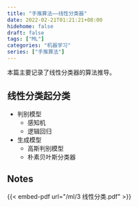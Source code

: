 ```yaml
---
title: "手推算法——线性分类器"
date: 2022-02-21T01:21:21+08:00
hidehome: false
draft: false
tags: ["ML"]
categories: "机器学习"
series: ["手推算法"]
---
```

本篇主要记录了线性分类器的算法推导。
<!--more-->

## 线性分类起分类
- 判别模型
    - 感知机
    - 逻辑回归
- 生成模型
    - 高斯判别模型
    - 朴素贝叶斯分类器

## Notes
{{< embed-pdf url="/ml/3 线性分类.pdf" >}}

